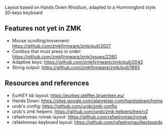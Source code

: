 Layout based on Hands Down Rhodium, adapted to a Hummingbird style 30-keys keyboard

## Features not yet in ZMK
- Mouse scrolling/movement: https://github.com/zmkfirmware/zmk/pull/2027
- Combos that must press in order: https://github.com/zmkfirmware/zmk/issues/2260
- Adaptive keys: https://github.com/zmkfirmware/zmk/pull/2042
- String output: https://github.com/zmkfirmware/zmk/pull/1893

## Resources and references
- EurKEY kb layout: https://eurkey.steffen.bruentjen.eu/
- Hands Down: https://sites.google.com/alanreiser.com/handsdown/home
- urob's config: https://github.com/urob/zmk-config
- urob's zmk helpers: https://github.com/urob/zmk-helpers/tree/v2
- rafaelromao romak layout: https://github.com/rafaelromao/romak
- rafaelromao keyboard layout: https://github.com/rafaelromao/keyboards
